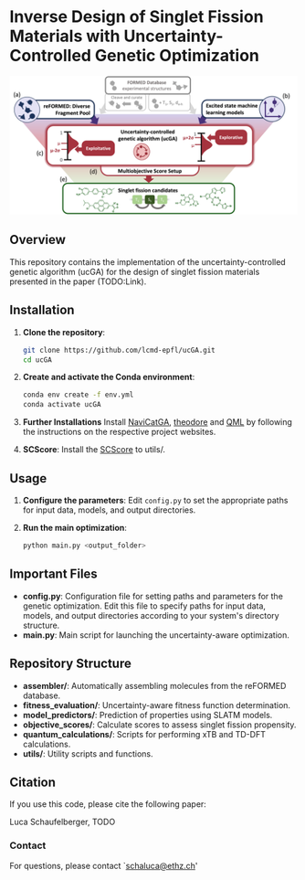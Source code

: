 # Inverse Design of Singlet Fission Materials with Uncertainty-Controlled Genetic Optimization

![Overview](/Overview.png)

## Overview

This repository contains the implementation of the uncertainty-controlled genetic algorithm (ucGA) for the design of singlet fission materials presented in the paper (TODO:Link).


## Installation

1. **Clone the repository**:
    ```bash
    git clone https://github.com/lcmd-epfl/ucGA.git
    cd ucGA
    ```

2. **Create and activate the Conda environment**:
    ```bash
    conda env create -f env.yml
    conda activate ucGA
    ```
3. **Further Installations**
    Install [NaviCatGA](https://github.com/lcmd-epfl/NaviCatGA), [theodore](https://github.com/felixplasser/theodore-qc) and [QML](https://github.com/qmlcode/qml) by following the instructions on the respective project websites.

4. **SCScore**: 
   Install the [SCScore](https://github.com/connorcoley/scscore) to utils/.

## Usage

1. **Configure the parameters**:
   Edit `config.py` to set the appropriate paths for input data, models, and output directories.

2. **Run the main optimization**:
    ```bash
    python main.py <output_folder>
    ```
## Important Files

- **config.py**: Configuration file for setting paths and parameters for the genetic optimization. Edit this file to specify paths for input data, models, and output directories according to your system's directory structure.
- **main.py**: Main script for launching the uncertainty-aware optimization.

## Repository Structure


- **assembler/**: Automatically assembling molecules from the reFORMED database.
- **fitness_evaluation/**: Uncertainty-aware fitness function determination.
- **model_predictors/**: Prediction of properties using SLATM models.
- **objective_scores/**: Calculate scores to assess singlet fission propensity.
- **quantum_calculations/**: Scripts for performing xTB and TD-DFT calculations.
- **utils/**: Utility scripts and functions.




## Citation

If you use this code, please cite the following paper:

Luca Schaufelberger,  TODO


### Contact

For questions, please contact `schaluca@ethz.ch'
